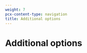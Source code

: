 ```yaml
---
weight: 7
pcx-content-type: navigation
title: Additional options
---
```


# Additional options

<DirectoryListing path="/additional-options" />